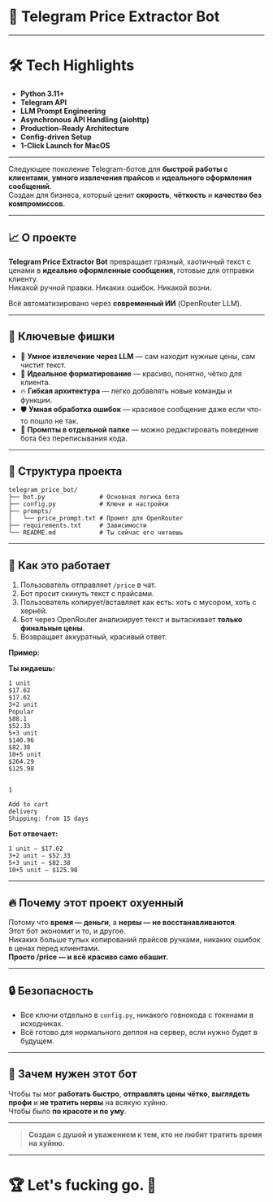 # 🚀 Telegram Price Extractor Bot

---

# 🛠 Tech Highlights

- **Python 3.11+**  
- **Telegram API**  
- **LLM Prompt Engineering**  
- **Asynchronous API Handling (aiohttp)**  
- **Production-Ready Architecture**  
- **Config-driven Setup**  
- **1-Click Launch for MacOS**

---

Следующее поколение Telegram-ботов для **быстрой работы с клиентами**, **умного извлечения прайсов** и **идеального оформления сообщений**.  
Создан для бизнеса, который ценит **скорость**, **чёткость** и **качество без компромиссов**.

---

## 📈 О проекте

**Telegram Price Extractor Bot** превращает грязный, хаотичный текст с ценами в **идеально оформленные сообщения**, готовые для отправки клиенту.  
Никакой ручной правки. Никаких ошибок. Никакой возни.

Всё автоматизировано через **современный ИИ** (OpenRouter LLM).

---

## 🧬 Ключевые фишки

- 🧠 **Умное извлечение через LLM** — сам находит нужные цены, сам чистит текст.
- 🎨 **Идеальное форматирование** — красиво, понятно, чётко для клиента.
- 🔥 **Гибкая архитектура** — легко добавлять новые команды и функции.
- 🛡 **Умная обработка ошибок** — красивое сообщение даже если что-то пошло не так.
- 📜 **Промпты в отдельной папке** — можно редактировать поведение бота без переписывания кода.


---

## 📁 Структура проекта

```plaintext
telegram_price_bot/
├── bot.py               # Основная логика бота
├── config.py            # Ключи и настройки
├── prompts/
│   └── price_prompt.txt # Промпт для OpenRouter
├── requirements.txt     # Зависимости
└── README.md            # Ты сейчас его читаешь
```



---

## 🧬 Как это работает

1. Пользователь отправляет `/price` в чат.
2. Бот просит скинуть текст с прайсами.
3. Пользователь копирует/вставляет как есть: хоть с мусором, хоть с хернёй.
4. Бот через OpenRouter анализирует текст и вытаскивает **только финальные цены**.
5. Возвращает аккуратный, красивый ответ.

**Пример:**

**Ты кидаешь:**
```
1 unit
$17.62
$17.62
3+2 unit
Popular
$88.1
$52.33
5+3 unit
$140.96
$82.38
10+5 unit
$264.29
$125.98


1

Add to cart
delivery
Shipping: from 15 days
```

**Бот отвечает:**
```
1 unit — $17.62
3+2 unit — $52.33
5+3 unit — $82.38
10+5 unit — $125.98
```

---

## 🔥 Почему этот проект охуенный

Потому что **время — деньги**, а **нервы — не восстанавливаются**.  
Этот бот экономит и то, и другое.  
Никаких больше тупых копирований прайсов ручками, никаких ошибок в ценах перед клиентами.  
**Просто /price — и всё красиво само ебашит.**

---

## 🔒 Безопасность

- Все ключи отдельно в `config.py`, никакого говнокода с токенами в исходниках.
- Всё готово для нормального деплоя на сервер, если нужно будет в будущем.

---

## 🌟 Зачем нужен этот бот

Чтобы ты мог **работать быстро**, **отправлять цены чётко**, **выглядеть профи** и **не тратить нервы** на всякую хуйню.  
Чтобы было **по красоте и по уму**.

---

> **Создан с душой и уважением к тем, кто не любит тратить время на хуйню.**

---

# 🏆 Let's fucking go. 🚀


